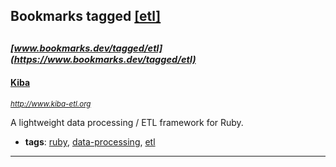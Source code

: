 ## Bookmarks tagged [[etl]](https://www.bookmarks.dev/search?q=[etl])

_<sup><sup>[www.bookmarks.dev/tagged/etl](https://www.bookmarks.dev/tagged/etl)</sup></sup>_
---
#### [Kiba](http://www.kiba-etl.org)
_<sup>http://www.kiba-etl.org</sup>_

A lightweight data processing / ETL framework for Ruby.
* **tags**: [ruby](../tagged/ruby.md), [data-processing](../tagged/data-processing.md), [etl](../tagged/etl.md)
---
